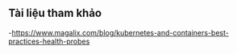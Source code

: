 ## Tài liệu tham khảo 
-https://www.magalix.com/blog/kubernetes-and-containers-best-practices-health-probes
